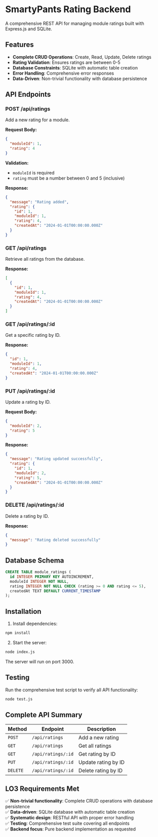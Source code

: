 # SmartyPants Rating Backend

A comprehensive REST API for managing module ratings built with Express.js and SQLite.

## Features

- **Complete CRUD Operations**: Create, Read, Update, Delete ratings
- **Rating Validation**: Ensures ratings are between 0-5
- **Database Constraints**: SQLite with automatic table creation
- **Error Handling**: Comprehensive error responses
- **Data-Driven**: Non-trivial functionality with database persistence

## API Endpoints

### POST /api/ratings
Add a new rating for a module.

**Request Body:**
```json
{
  "moduleId": 1,
  "rating": 4
}
```

**Validation:**
- `moduleId` is required
- `rating` must be a number between 0 and 5 (inclusive)

**Response:**
```json
{
  "message": "Rating added",
  "rating": {
    "id": 1,
    "moduleId": 1,
    "rating": 4,
    "createdAt": "2024-01-01T00:00:00.000Z"
  }
}
```

### GET /api/ratings
Retrieve all ratings from the database.

**Response:**
```json
[
  {
    "id": 1,
    "moduleId": 1,
    "rating": 4,
    "createdAt": "2024-01-01T00:00:00.000Z"
  }
]
```

### GET /api/ratings/:id
Get a specific rating by ID.

**Response:**
```json
{
  "id": 1,
  "moduleId": 1,
  "rating": 4,
  "createdAt": "2024-01-01T00:00:00.000Z"
}
```

### PUT /api/ratings/:id
Update a rating by ID.

**Request Body:**
```json
{
  "moduleId": 2,
  "rating": 5
}
```

**Response:**
```json
{
  "message": "Rating updated successfully",
  "rating": {
    "id": 1,
    "moduleId": 2,
    "rating": 5,
    "createdAt": "2024-01-01T00:00:00.000Z"
  }
}
```

### DELETE /api/ratings/:id
Delete a rating by ID.

**Response:**
```json
{
  "message": "Rating deleted successfully"
}
```

## Database Schema

```sql
CREATE TABLE module_ratings (
  id INTEGER PRIMARY KEY AUTOINCREMENT,
  moduleId INTEGER NOT NULL,
  rating INTEGER NOT NULL CHECK (rating >= 0 AND rating <= 5),
  createdAt TEXT DEFAULT CURRENT_TIMESTAMP
);
```

## Installation

1. Install dependencies:
```bash
npm install
```

2. Start the server:
```bash
node index.js
```

The server will run on port 3000.

## Testing

Run the comprehensive test script to verify all API functionality:
```bash
node test.js
```

## Complete API Summary

| Method | Endpoint | Description |
|--------|----------|-------------|
| `POST` | `/api/ratings` | Add a new rating |
| `GET` | `/api/ratings` | Get all ratings |
| `GET` | `/api/ratings/:id` | Get rating by ID |
| `PUT` | `/api/ratings/:id` | Update rating by ID |
| `DELETE` | `/api/ratings/:id` | Delete rating by ID |

## LO3 Requirements Met

✅ **Non-trivial functionality**: Complete CRUD operations with database persistence  
✅ **Data-driven**: SQLite database with automatic table creation  
✅ **Systematic design**: RESTful API with proper error handling  
✅ **Testing**: Comprehensive test suite covering all endpoints  
✅ **Backend focus**: Pure backend implementation as requested 